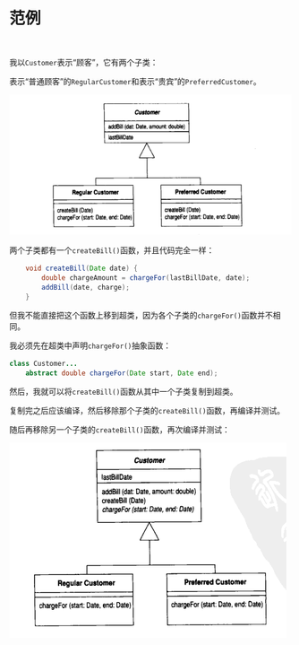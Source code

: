 # 范例

<br>

我以`Customer`表示“顾客”，它有两个子类：

表示“普通顾客”的`RegularCustomer`和表示“贵宾”的`PreferredCustomer`。

![image-20211001000637871](https://raw.githubusercontent.com/huxiaoning/img/master/image-20211001000637871.png)

两个子类都有一个`createBill()`函数，并且代码完全一样：

```java
    void createBill(Date date) {
        double chargeAmount = chargeFor(lastBillDate, date);
        addBill(date, charge);
    }
```

但我不能直接把这个函数上移到超类，因为各个子类的`chargeFor()`函数并不相同。

我必须先在超类中声明`chargeFor()`抽象函数：

```java
class Customer...
    abstract double chargeFor(Date start, Date end);
```

然后，我就可以将`createBill()`函数从其中一个子类复制到超类。

复制完之后应该编译，然后移除那个子类的`createBill()`函数，再编译并测试。

随后再移除另一个子类的`createBill()`函数，再次编译并测试：

![image-20211001002219706](https://raw.githubusercontent.com/huxiaoning/img/master/image-20211001002219706.png)

<br>

